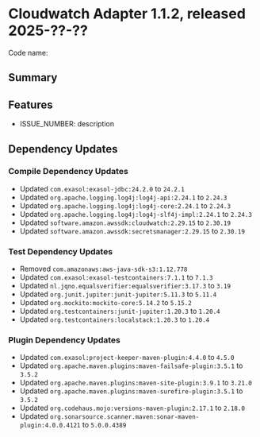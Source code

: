 # Cloudwatch Adapter 1.1.2, released 2025-??-??

Code name:

## Summary

## Features

* ISSUE_NUMBER: description

## Dependency Updates

### Compile Dependency Updates

* Updated `com.exasol:exasol-jdbc:24.2.0` to `24.2.1`
* Updated `org.apache.logging.log4j:log4j-api:2.24.1` to `2.24.3`
* Updated `org.apache.logging.log4j:log4j-core:2.24.1` to `2.24.3`
* Updated `org.apache.logging.log4j:log4j-slf4j-impl:2.24.1` to `2.24.3`
* Updated `software.amazon.awssdk:cloudwatch:2.29.15` to `2.30.19`
* Updated `software.amazon.awssdk:secretsmanager:2.29.15` to `2.30.19`

### Test Dependency Updates

* Removed `com.amazonaws:aws-java-sdk-s3:1.12.778`
* Updated `com.exasol:exasol-testcontainers:7.1.1` to `7.1.3`
* Updated `nl.jqno.equalsverifier:equalsverifier:3.17.3` to `3.19`
* Updated `org.junit.jupiter:junit-jupiter:5.11.3` to `5.11.4`
* Updated `org.mockito:mockito-core:5.14.2` to `5.15.2`
* Updated `org.testcontainers:junit-jupiter:1.20.3` to `1.20.4`
* Updated `org.testcontainers:localstack:1.20.3` to `1.20.4`

### Plugin Dependency Updates

* Updated `com.exasol:project-keeper-maven-plugin:4.4.0` to `4.5.0`
* Updated `org.apache.maven.plugins:maven-failsafe-plugin:3.5.1` to `3.5.2`
* Updated `org.apache.maven.plugins:maven-site-plugin:3.9.1` to `3.21.0`
* Updated `org.apache.maven.plugins:maven-surefire-plugin:3.5.1` to `3.5.2`
* Updated `org.codehaus.mojo:versions-maven-plugin:2.17.1` to `2.18.0`
* Updated `org.sonarsource.scanner.maven:sonar-maven-plugin:4.0.0.4121` to `5.0.0.4389`

